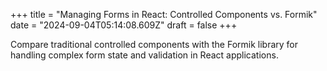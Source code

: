 +++
title = "Managing Forms in React: Controlled Components vs. Formik"
date = "2024-09-04T05:14:08.609Z"
draft = false
+++

  Compare traditional controlled components with the Formik library for handling complex form state and validation in React applications.
        